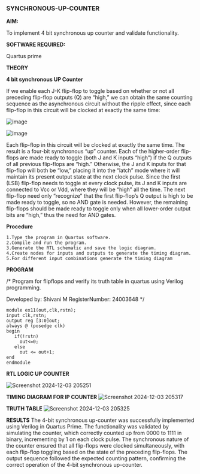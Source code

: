 ### SYNCHRONOUS-UP-COUNTER

**AIM:**

To implement 4 bit synchronous up counter and validate functionality.

**SOFTWARE REQUIRED:**

Quartus prime

**THEORY**

**4 bit synchronous UP Counter**

If we enable each J-K flip-flop to toggle based on whether or not all preceding flip-flop outputs (Q) are “high,” we can obtain the same counting sequence as the asynchronous circuit without the ripple effect, since each flip-flop in this circuit will be clocked at exactly the same time:

![image](https://github.com/naavaneetha/SYNCHRONOUS-UP-COUNTER/assets/154305477/d5db3fa0-e413-404c-b80e-b2f39d82e7e8)


![image](https://github.com/naavaneetha/SYNCHRONOUS-UP-COUNTER/assets/154305477/52cb61eb-d04b-442d-810c-31185a68410b)

Each flip-flop in this circuit will be clocked at exactly the same time.
The result is a four-bit synchronous “up” counter. Each of the higher-order flip-flops are made ready to toggle (both J and K inputs “high”) if the Q outputs of all previous flip-flops are “high.”
Otherwise, the J and K inputs for that flip-flop will both be “low,” placing it into the “latch” mode where it will maintain its present output state at the next clock pulse.
Since the first (LSB) flip-flop needs to toggle at every clock pulse, its J and K inputs are connected to Vcc or Vdd, where they will be “high” all the time.
The next flip-flop need only “recognize” that the first flip-flop’s Q output is high to be made ready to toggle, so no AND gate is needed.
However, the remaining flip-flops should be made ready to toggle only when all lower-order output bits are “high,” thus the need for AND gates.

**Procedure**

```
1.Type the program in Quartus software.
2.Compile and run the program.
3.Generate the RTL schematic and save the logic diagram.
4.Create nodes for inputs and outputs to generate the timing diagram.
5.For different input combinations generate the timing diagram
```

**PROGRAM**

/* Program for flipflops and verify its truth table in quartus using Verilog programming. 

Developed by: Shivani M RegisterNumber: 24003648
*/
```
module ex11(out,clk,rstn);
input clk,rstn;
output reg [3:0]out;
always @ (posedge clk)
begin
   if(!rstn)
     out<=0;
   else 
     out <= out+1;
end
endmodule
```

**RTL LOGIC UP COUNTER**


![Screenshot 2024-12-03 205251](https://github.com/user-attachments/assets/9dd0ce15-01ea-4111-9082-cbe032bd7299)


**TIMING DIAGRAM FOR IP COUNTER**
![Screenshot 2024-12-03 205317](https://github.com/user-attachments/assets/7c9c551e-05cd-4008-9048-ec6b08abf7f7)

**TRUTH TABLE**
![Screenshot 2024-12-03 205325](https://github.com/user-attachments/assets/4c17052d-066c-4588-b2b3-ab52608d485b)


**RESULTS**
The 4-bit synchronous up-counter was successfully implemented using Verilog in Quartus Prime. The functionality was validated by simulating the counter, which correctly counted up from 0000 to 1111 in binary, incrementing by 1 on each clock pulse. The synchronous nature of the counter ensured that all flip-flops were clocked simultaneously, with each flip-flop toggling based on the state of the preceding flip-flops. The output sequence followed the expected counting pattern, confirming the correct operation of the 4-bit synchronous up-counter.
